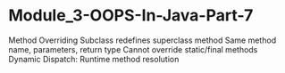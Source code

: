 # Module_3-OOPS-In-Java-Part-7
Method Overriding  Subclass redefines superclass method Same method name, parameters, return type Cannot override static/final methods Dynamic Dispatch: Runtime method resolution
